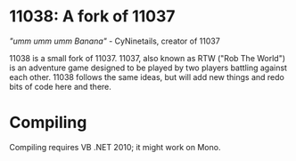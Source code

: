 11038: A fork of 11037
=====

_"umm umm umm Banana"_ - CyNinetails, creator of 11037

11038 is a small fork of 11037. 11037, also known as RTW ("Rob The World") is an adventure game designed to be played by two players battling against each other. 11038 follows the same ideas, but will add new things and redo bits of code here and there.

# Compiling

Compiling requires VB .NET 2010; it might work on Mono.